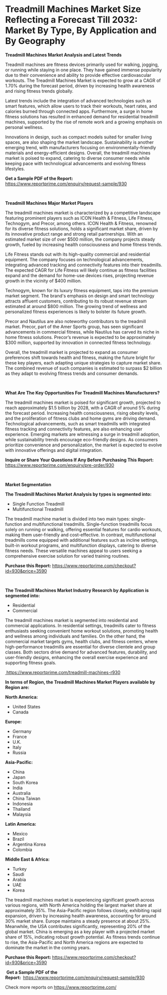 <p><h1>Treadmill Machines Market Size Reflecting a Forecast Till 2032: Market By Type, By Application and By Geography</h1></p><p><strong>Treadmill Machines Market Analysis and Latest Trends</strong></p>
<p><p>Treadmill machines are fitness devices primarily used for walking, jogging, or running while staying in one place. They have gained immense popularity due to their convenience and ability to provide effective cardiovascular workouts. The Treadmill Machines Market is expected to grow at a CAGR of 1.70% during the forecast period, driven by increasing health awareness and rising fitness trends globally. </p><p>Latest trends include the integration of advanced technologies such as smart features, which allow users to track their workouts, heart rates, and calories burned through connected apps. Furthermore, a surge in home fitness solutions has resulted in enhanced demand for residential treadmill machines, supported by the rise of remote work and a growing emphasis on personal wellness. </p><p>Innovations in design, such as compact models suited for smaller living spaces, are also shaping the market landscape. Sustainability is another emerging trend, with manufacturers focusing on environmentally-friendly materials and energy-efficient designs. Overall, the treadmill machines market is poised to expand, catering to diverse consumer needs while keeping pace with technological advancements and evolving fitness lifestyles.</p></p>
<p><strong>Get a Sample PDF of the Report:&nbsp;</strong> <a href="https://www.reportprime.com/enquiry/request-sample/930?utm_campaign=3543&utm_medium=2&utm_source=Github&utm_content=ia&utm_term=18032025&utm_id=treadmill-machines">https://www.reportprime.com/enquiry/request-sample/930</a></p>
<p>&nbsp;</p>
<p><strong>Treadmill Machines Major Market Players</strong></p>
<p><p>The treadmill machines market is characterized by a competitive landscape featuring prominent players such as ICON Health & Fitness, Life Fitness, Technogym, and Precor, among others. ICON Health & Fitness, renowned for its diverse fitness solutions, holds a significant market share, driven by its innovative product range and strong retail partnerships. With an estimated market size of over $500 million, the company projects steady growth, fueled by increasing health consciousness and home fitness trends.</p><p>Life Fitness stands out with its high-quality commercial and residential equipment. The company focuses on technological advancements, integrating advanced tracking and connectivity features into their treadmills. The expected CAGR for Life Fitness will likely continue as fitness facilities expand and the demand for home-use devices rises, projecting revenue growth in the vicinity of $400 million.</p><p>Technogym, known for its luxury fitness equipment, taps into the premium market segment. The brand's emphasis on design and smart technology attracts affluent customers, contributing to its robust revenue stream estimated at around $800 million. The growing trend of wellness and personalized fitness experiences is likely to bolster its future growth.</p><p>Precor and Nautilus are also noteworthy contributors to the treadmill market. Precor, part of the Amer Sports group, has seen significant advancements in commercial fitness, while Nautilus has carved its niche in home fitness solutions. Precor’s revenue is expected to be approximately $300 million, supported by innovation in connected fitness technology.</p><p>Overall, the treadmill market is projected to expand as consumer preferences shift towards health and fitness, making the future bright for these key players, each adapting unique strategies to capture market share. The combined revenue of such companies is estimated to surpass $2 billion as they adapt to evolving fitness trends and consumer demands.</p></p>
<p>&nbsp;</p>
<p><strong>What Are The Key Opportunities For Treadmill Machines Manufacturers?</strong></p>
<p><p>The treadmill machines market is poised for significant growth, projected to reach approximately $1.5 billion by 2028, with a CAGR of around 5% during the forecast period. Increasing health consciousness, rising obesity levels, and the proliferation of fitness clubs and home gyms are driving demand. Technological advancements, such as smart treadmills with integrated fitness tracking and connectivity features, are also enhancing user experience. Emerging markets are witnessing a surge in treadmill adoption, while sustainability trends encourage eco-friendly designs. As consumers prioritize convenience and personalization, the market is expected to evolve with innovative offerings and digital integration.</p></p>
<p><strong>Inquire or Share Your Questions If Any Before Purchasing This Report:</strong> <a href="https://www.reportprime.com/enquiry/pre-order/930?utm_campaign=3543&utm_medium=2&utm_source=Github&utm_content=ia&utm_term=18032025&utm_id=treadmill-machines">https://www.reportprime.com/enquiry/pre-order/930</a></p>
<p>&nbsp;</p>
<p><strong>Market Segmentation</strong></p>
<p><strong>The Treadmill Machines Market Analysis by types is segmented into:</strong></p>
<p><ul><li>Single Function Treadmill</li><li>Multifunctional Treadmill</li></ul></p>
<p><p>The treadmill machine market is divided into two main types: single-function and multifunctional treadmills. Single-function treadmills focus solely on running or walking, offering essential features for cardio workouts, making them user-friendly and cost-effective. In contrast, multifunctional treadmills come equipped with additional features such as incline settings, built-in workout programs, and multifunction displays, catering to diverse fitness needs. These versatile machines appeal to users seeking a comprehensive exercise solution for varied training routines.</p></p>
<p><strong>Purchase this Report:&nbsp;</strong><a href="https://www.reportprime.com/checkout?id=930&price=3590&utm_campaign=3543&utm_medium=2&utm_source=Github&utm_content=ia&utm_term=18032025&utm_id=treadmill-machines">https://www.reportprime.com/checkout?id=930&price=3590</a></p>
<p>&nbsp;</p>
<p><strong>The Treadmill Machines Market Industry Research by Application is segmented into:</strong></p>
<p><ul><li>Residential</li><li>Commercial</li></ul></p>
<p><p>The treadmill machines market is segmented into residential and commercial applications. In residential settings, treadmills cater to fitness enthusiasts seeking convenient home workout solutions, promoting health and wellness among individuals and families. On the other hand, the commercial market targets gyms, health clubs, and fitness centers, where high-performance treadmills are essential for diverse clientele and group classes. Both sectors drive demand for advanced features, durability, and user-friendly designs, enhancing the overall exercise experience and supporting fitness goals.</p></p>
<p><a href="https://www.reportprime.com/treadmill-machines-r930?utm_campaign=3543&utm_medium=2&utm_source=Github&utm_content=ia&utm_term=18032025&utm_id=treadmill-machines">&nbsp;https://www.reportprime.com/treadmill-machines-r930</a></p>
<p><strong>In terms of Region, the Treadmill Machines Market Players available by Region are:</strong></p>
<p>
    <p> <strong> North America: </strong>
        <ul>
            <li>United States</li>
            <li>Canada</li>
        </ul>
        </p> 
    <p> <strong> Europe: </strong>
        <ul>
            <li>Germany</li>
            <li>France</li>
            <li>U.K.</li>
            <li>Italy</li>
            <li>Russia</li>
        </ul>
        </p> 
    <p> <strong> Asia-Pacific: </strong>
        <ul>
            <li>China</li>
            <li>Japan</li>
            <li>South Korea</li>
            <li>India</li>
            <li>Australia</li>
            <li>China Taiwan</li>
            <li>Indonesia</li>
            <li>Thailand</li>
            <li>Malaysia</li>
        </ul>
        </p> 
    <p> <strong> Latin America: </strong>
        <ul>
            <li>Mexico</li>
            <li>Brazil</li>
            <li>Argentina Korea</li>
            <li>Colombia</li>
        </ul>
        </p> 
    <p> <strong> Middle East & Africa: </strong>
        <ul>
            <li>Turkey</li>
            <li>Saudi</li>
            <li>Arabia</li>
            <li>UAE</li>
            <li>Korea</li>
        </ul>
    </p>
    </p>
<p><p>The treadmill machines market is experiencing significant growth across various regions, with North America holding the largest market share at approximately 35%. The Asia-Pacific region follows closely, exhibiting rapid expansion, driven by increasing health awareness, accounting for around 30% market share. Europe maintains a steady presence at about 25%. Meanwhile, the USA contributes significantly, representing 20% of the global market. China is emerging as a key player with a projected market share of 15%, indicating robust growth potential. As fitness trends continue to rise, the Asia-Pacific and North America regions are expected to dominate the market in the coming years.</p></p>
<p><strong>Purchase this Report: </strong><a href="https://www.reportprime.com/checkout?id=930&price=3590&utm_campaign=3543&utm_medium=2&utm_source=Github&utm_content=ia&utm_term=18032025&utm_id=treadmill-machines">https://www.reportprime.com/checkout?id=930&price=3590</a></p>
<p>&nbsp;<strong>Get a Sample PDF of the Report:&nbsp;&nbsp;</strong><a href="https://www.reportprime.com/enquiry/request-sample/930?utm_campaign=3543&utm_medium=2&utm_source=Github&utm_content=ia&utm_term=18032025&utm_id=treadmill-machines">https://www.reportprime.com/enquiry/request-sample/930</a></p>
<p><strong></strong></p>
<p>Check more reports on <a href="https://www.reportprime.com/?utm_campaign=3543&utm_medium=2&utm_source=Github&utm_content=ia&utm_term=18032025&utm_id=treadmill-machines">https://www.reportprime.com/</a></p>